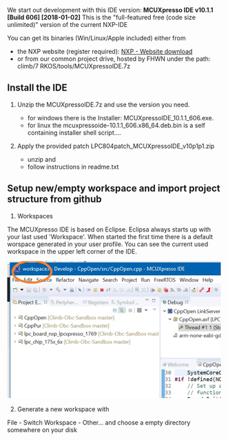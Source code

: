 
We start out development with this IDE version: **MCUXpresso IDE v10.1.1 [Build 606] [2018-01-02]**
This is the "full-featured free (code size unlimited)" version of the current NXP-IDE

You can get its binaries (Win/Linux/Apple included) either from
- the NXP website (register required): [NXP - Website download](https://www.nxp.com/support/developer-resources/software-development-tools/mcuxpresso-software-and-tools/mcuxpresso-integrated-development-environment-ide:MCUXpresso-IDE?&tid=vanMCUXPRESSO/IDE)
- or from our common project drive, hosted by FHWN under the path: climb/7 RKOS/tools/MCUXpressoIDE.7z

## Install the IDE

1.  Unzip the MCUXpressoIDE.7z and use the version you need. 
    - for windows there is the Installer: MCUXpressoIDE_10.1.1_606.exe.
    - for linux the mcuxpressoide-10.1.1_606.x86_64.deb.bin is a self containing installer shell script....
    
2. Apply the provided patch LPC804patch_MCUXpressoIDE_v10p1p1.zip
    - unzip and
    - follow instructions in readme.txt

## Setup new/empty workspace and import project structure from github

1. Workspaces

The MCUXpresso IDE is based on Eclipse. Eclipsa always starts up with your last used 'Workspace'. When started the first time there is a default worspace generated in your user profile. You can see the current used workspace in the upper left corner of the IDE.

![Step1](./McuPic1.png)

2. Generate a new workspace with

File - Switch Workspace - Other...
and choose a empty directory somewhere on your disk


